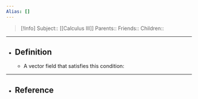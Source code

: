 ```yaml
---
Alias: []
---
```

> [!Info]
> Subject:: [[Calculus III]]
> Parents:: 
> Friends:: 
> Children:: 
---
- ## Definition
	- A vector field that satisfies this condition:
	  
---
- ## Reference